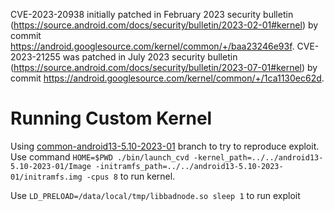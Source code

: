 CVE-2023-20938 initially patched in February 2023 security bulletin (https://source.android.com/docs/security/bulletin/2023-02-01#kernel) by commit https://android.googlesource.com/kernel/common/+/baa23246e93f.
CVE-2023-21255 was patched in July 2023 security bulletin (https://source.android.com/docs/security/bulletin/2023-07-01#kernel) by commit https://android.googlesource.com/kernel/common/+/1ca1130ec62d.

# Running Custom Kernel

Using [common-android13-5.10-2023-01](https://android.googlesource.com/kernel/manifest/+/refs/heads/common-android13-5.10-2023-01) branch to try to reproduce exploit.
Use command `HOME=$PWD ./bin/launch_cvd -kernel_path=../../android13-5.10-2023-01/Image -initramfs_path=../../android13-5.10-2023-01/initramfs.img -cpus 8` to run kernel.

Use `LD_PRELOAD=/data/local/tmp/libbadnode.so sleep 1` to run exploit